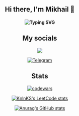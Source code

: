 <h2 align="center">Hi there, I'm Mikhail 👋</h2>

<h4 align="center"><img src="https://readme-typing-svg.herokuapp.com?font=Helvetica+Neue&pause=1000&color=000000&center=true&width=435&lines=A+backend+developer+from+Russia" alt="Typing SVG" /></h4>

<h2 align="center">My socials</h2>

<div align="center">
<img src="https://img.shields.io/badge/mikhailaleksentcev@yandex.ru-%23FF0000.svg?&style=for-the-badge&logo=yandex&logoColor=white&link=mailto:mikhailaleksentcev@yandex.ru" />

[![Telegram](https://img.shields.io/badge/aleksentcev-2CA5E0?style=for-the-badge&logo=telegram&logoColor=white&link=https://t.me/aleksentcev)](https://t.me/aleksentcev)
</div>

<h2 align="center">Stats</h2>

<div align="center">

[![codewars](https://www.codewars.com/users/Laiqalasse/badges/large)](https://www.codewars.com/users/Laiqalasse)   

[![KnlnKS's LeetCode stats](https://leetcode-stats-six.vercel.app/api?username=Laiqalasse&theme=dark)](https://github.com/KnlnKS/leetcode-stats)

[![Anurag's GitHub stats](https://github-readme-stats.vercel.app/api?username=Aleksentcev)](https://github.com/anuraghazra/github-readme-stats)

</div>

